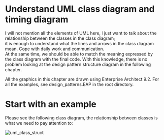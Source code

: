 # Understand UML class diagram and timing diagram

 I will not mention all the elements of UML here, I just want to talk about the relationship between the classes in the class diagram;  
it is enough to understand what the lines and arrows in the class diagram mean. Cope with daily work and communication.  
 At the same time, we should be able to match the meaning expressed by the class diagram with the final code.
With this knowledge, there is no problem looking at the design pattern structure diagram in the following chapter.

 All the graphics in this chapter are drawn using Enterprise Architect 9.2. For all the examples, see design_patterns.EAP in the root directory.

# Start with an example

Please see the following class diagram, the relationship between classes is what we need to pay attention to:

![uml_class_struct](./_static/uml_class_struct.jpg)
